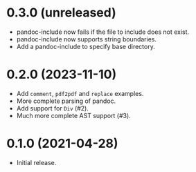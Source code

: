 0.3.0 (unreleased)
=====

- pandoc-include now fails if the file to include does not exist.
- pandoc-include now supports string boundaries.
- Add a pandoc-include to specify base directory.

0.2.0 (2023-11-10)
=====

- Add `comment`, `pdf2pdf` and `replace` examples.
- More complete parsing of pandoc.
- Add support for `Div` (#2).
- Much more complete AST support (#3).

0.1.0 (2021-04-28)
=====

- Initial release.
